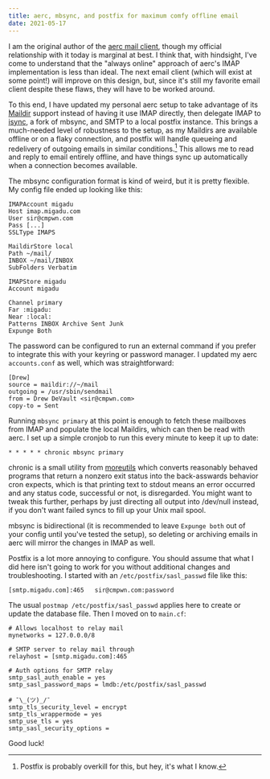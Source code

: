 ```yaml
---
title: aerc, mbsync, and postfix for maximum comfy offline email
date: 2021-05-17
---
```


I am the original author of the [aerc mail client][0], though my official
relationship with it today is marginal at best. I think that, with hindsight,
I've come to understand that the "always online" approach of aerc's IMAP
implementation is less than ideal. The next email client (which will exist at
some point!) will improve on this design, but, since it's still my favorite
email client despite these flaws, they will have to be worked around.

[0]: https://aerc-mail.org

To this end, I have updated my personal aerc setup to take advantage of its
[Maildir][1] support instead of having it use IMAP directly, then delegate IMAP
to [isync][2], a fork of mbsync, and SMTP to a local postfix instance. This
brings a much-needed level of robustness to the setup, as my Maildirs are
available offline or on a flaky connection, and postfix will handle queueing and
redelivery of outgoing emails in similar conditions.[^1] This allows me to read
and reply to email entirely offline, and have things sync up automatically when
a connection becomes available.

[1]: https://en.wikipedia.org/wiki/Maildir
[2]: https://isync.sourceforge.io

[^1]: Postfix is probably overkill for this, but hey, it's what I know.

The mbsync configuration format is kind of weird, but it is pretty flexible. My
config file ended up looking like this:

```
IMAPAccount migadu
Host imap.migadu.com
User sir@cmpwn.com
Pass [...]
SSLType IMAPS

MaildirStore local
Path ~/mail/
INBOX ~/mail/INBOX
SubFolders Verbatim

IMAPStore migadu
Account migadu

Channel primary
Far :migadu:
Near :local:
Patterns INBOX Archive Sent Junk
Expunge Both
```

The password can be configured to run an external command if you prefer to
integrate this with your keyring or password manager. I updated my aerc
`accounts.conf` as well, which was straightforward:

```
[Drew]
source = maildir://~/mail
outgoing = /usr/sbin/sendmail
from = Drew DeVault <sir@cmpwn.com>
copy-to = Sent
```

Running `mbsync primary` at this point is enough to fetch these mailboxes from
IMAP and populate the local Maildirs, which can then be read with aerc. I set up
a simple cronjob to run this every minute to keep it up to date:

```
* * * * * chronic mbsync primary
```

chronic is a small utility from [moreutils][3] which converts reasonably behaved
programs that return a nonzero exit status into the back-asswards behavior cron
expects, which is that printing text to stdout means an error occurred and any
status code, successful or not, is disregarded. You might want to tweak this
further, perhaps by just directing all output into /dev/null instead, if you
don't want failed syncs to fill up your Unix mail spool.

[3]: https://joeyh.name/code/moreutils/

mbsync is bidirectional (it is recommended to leave `Expunge both` out of your
config until you've tested the setup), so deleting or archiving emails in aerc
will mirror the changes in IMAP as well.

Postfix is a lot more annoying to configure. You should assume that what I did
here isn't going to work for you without additional changes and troubleshooting.
I started with an `/etc/postfix/sasl_passwd` file like this:

```
[smtp.migadu.com]:465   sir@cmpwn.com:password
```

The usual `postmap /etc/postfix/sasl_passwd` applies here to create or update
the database file. Then I moved on to `main.cf`:

```
# Allows localhost to relay mail
mynetworks = 127.0.0.0/8

# SMTP server to relay mail through
relayhost = [smtp.migadu.com]:465

# Auth options for SMTP relay
smtp_sasl_auth_enable = yes
smtp_sasl_password_maps = lmdb:/etc/postfix/sasl_passwd

# ¯\_(ツ)_/¯
smtp_tls_security_level = encrypt
smtp_tls_wrappermode = yes
smtp_use_tls = yes
smtp_sasl_security_options = 
```

Good luck!
